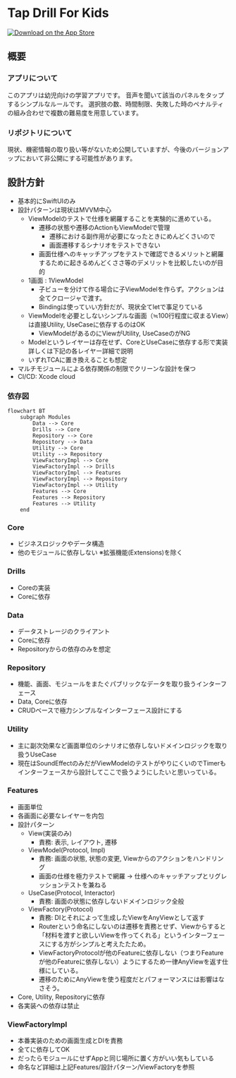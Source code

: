 # Tap Drill For Kids
[![Download on the App Store](https://img.shields.io/itunes/v/6446287306.svg?color=green&label=Download%20on%20the%20App%20Store&logo=apple&logoColor=white)](https://apps.apple.com/us/app/tap-drill-for-kids/id6446287306)

## 概要
### アプリについて
このアプリは幼児向けの学習アプリです。
音声を聞いて該当のパネルをタップするシンプルなルールです。
選択肢の数、時間制限、失敗した時のペナルティの組み合わせで複数の難易度を用意しています。

### リポジトリについて
現状、機密情報の取り扱い等がないため公開していますが、今後のバージョンアップにおいて非公開にする可能性があります。

## 設計方針
- 基本的にSwiftUIのみ
- 設計パターンは現状はMVVM中心
  - ViewModelのテストで仕様を網羅することを実験的に進めている。
    - 遷移の状態や遷移のActionもViewModelで管理
      - 遷移における副作用が必要になったときにめんどくさいので
      - 画面遷移するシナリオをテストできない
    - 画面仕様へのキャッチアップをテストで確認できるメリットと網羅するために起きるめんどくささ等のデメリットを比較したいのが目的
  - 1画面 : 1ViewModel
    - 子ビューを分けて作る場合に子ViewModelを作らず。アクションは全てクロージャで渡す。
    - Bindingは使っていい方針だが、現状全てletで事足りている
  - ViewModelを必要としないシンプルな画面（≒100行程度に収まるView）は直接Utility, UseCaseに依存するのはOK
    - ViewModelがあるのにViewがUtility, UseCaseのがNG
  - Modelというレイヤーは存在せず、CoreとUseCaseに依存する形で実装
    詳しくは下記の各レイヤー詳細で説明
  - いずれTCAに置き換えることも想定
- マルチモジュールによる依存関係の制限でクリーンな設計を保つ
- CI/CD: Xcode cloud

### 依存図

```mermaid
flowchart BT
    subgraph Modules
        Data --> Core
        Drills --> Core
        Repository --> Core
        Repository --> Data
        Utility --> Core
        Utility --> Repository
        ViewFactoryImpl --> Core
        ViewFactoryImpl --> Drills
        ViewFactoryImpl --> Features
        ViewFactoryImpl --> Repository
        ViewFactoryImpl --> Utility
        Features --> Core
        Features --> Repository
        Features --> Utility
    end
```

### Core
- ビジネスロジックやデータ構造
- 他のモジュールに依存しない ※拡張機能(Extensions)を除く

### Drills
- Coreの実装
- Coreに依存

### Data
- データストレージのクライアント
- Coreに依存
- Repositoryからの依存のみを想定

### Repository
- 機能、画面、モジュールをまたぐパブリックなデータを取り扱うインターフェース
- Data, Coreに依存
- CRUDベースで極力シンプルなインターフェース設計にする

### Utility
- 主に副次効果など画面単位のシナリオに依存しないドメインロジックを取り扱うUseCase
- 現在はSoundEffectのみだがViewModelのテストがやりにくいのでTimerもインターフェースから設計してここで扱うようにしたいと思いっている。

### Features
- 画面単位
- 各画面に必要なレイヤーを内包
- 設計パターン
  - View(実装のみ)
    - 責務: 表示, レイアウト, 遷移
  - ViewModel(Protocol, Impl)
    - 責務: 画面の状態, 状態の変更, Viewからのアクションをハンドリング 
    - 画面の仕様を極力テストで網羅
      → 仕様へのキャッチアップとリグレッションテストを兼ねる
  - UseCase(Protocol, Interactor)
    - 責務: 画面の状態に依存しないドメインロジック全般
  - ViewFactory(Protocol)
    - 責務: DIとそれによって生成したViewをAnyViewとして返す
    - Routerという命名にしないのは遷移を責務とせず、Viewからすると「材料を渡すと欲しいViewを作ってくれる」というインターフェースにする方がシンプルと考えたたため。
    - ViewFactoryProtocolが他のFeatureに依存しない（つまりFeatureが他のFeatureに依存しない）ようにするため一律AnyViewを返す仕様にしている。
    - 遷移のためにAnyViewを使う程度だとパフォーマンスには影響はなさそう。
- Core, Utility, Repositoryに依存
- 各実装への依存は禁止

### ViewFactoryImpl
- 本番実装のための画面生成とDIを責務
- 全てに依存してOK
- だったらモジュールにせずAppと同じ場所に置く方がいい気もしている
- 命名など詳細は上記Features/設計パターン/ViewFactoryを参照
